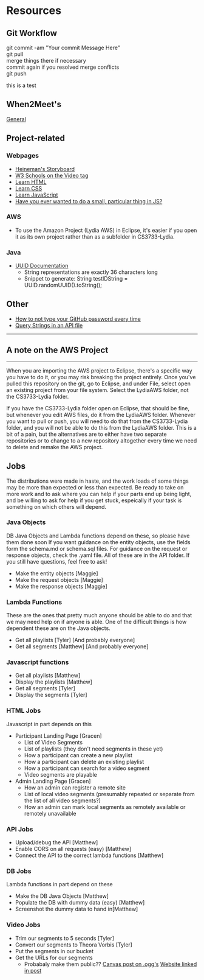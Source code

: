 # Resources

## Git Workflow

git commit -am "Your commit Message Here"  
git pull  
merge things there if necessary  
commit again if you resolved merge conflicts  
git push  

this is a test

## When2Meet's

[General](https://www.when2meet.com/?8367342-GaTih)

## Project-related

### Webpages
* [Heineman's Storyboard](https://web.cs.wpi.edu/~heineman/cs3733/)
* [W3 Schools on the Video tag](https://www.w3schools.com/tags/tag_video.asp)
* [Learn HTML](https://www.w3schools.com/html/default.asp)
* [Learn CSS](https://www.w3schools.com/css/default.asp)
* [Learn JavaScript](https://www.w3schools.com/js/default.asp)
* [Have you ever wanted to do a small, particular thing in JS?](https://www.w3schools.com/howto/default.asp)

### AWS
* To use the Amazon Project (Lydia AWS) in Eclipse, it's easier if you open it as its own project rather than as a subfolder in CS3733-Lydia.

### Java
* [UUID Documentation](https://docs.oracle.com/javase/7/docs/api/java/util/UUID.html)
  * String representations are exactly 36 characters long
  * Snippet to generate: String testIDString = UUID.randomUUID().toString();

## Other

* [How to not type your GitHub password every time](https://github.github.com/training-kit/downloads/github-git-cheat-sheet.pdf)
* [Query Strings in an API file](https://swagger.io/docs/specification/describing-parameters/#query-parameters)

-------------------------------
## A note on the AWS Project ##
-------------------------------
When you are importing the AWS project to Eclipse, there's a specific way you have to
do it, or you may risk breaking the project entirely. Once you've pulled this repository
on the git, go to Eclipse, and under File, select open an existing project from 
your file system. Select the LydiaAWS folder, not the CS3733-Lydia folder. 

If you have the CS3733-Lydia folder open on Eclipse, that should be fine, but whenever 
you edit AWS files, do it from the LydiaAWS folder. Whenever you want to pull or push,
you will need to do that from the CS3733-Lydia folder, and you will not be able to do
this from the LydiaAWS folder. This is a bit of a pain, but the alternatives are to either
have two separate repositories or to change to a new repository altogether every time we
need to delete and remake the AWS project.

## Jobs
The distributions were made in haste, and the work loads of some things may be
more than expected or less than expected. Be ready to take on more work and to
ask where you can help if your parts end up being light, and be willing to ask 
for help if you get stuck, espeically if your task is something on which others 
will depend. 

### Java Objects
DB Java Objects and Lambda functions depend on these, so please have them done soon
If you want guidance on the entity objects, use the fields form the schema.md or
schema.sql files. For guidance on the request or response objects, check the .yaml
file. All of these are in the API folder. If you still have questions, feel free to
ask!
* Make the entity objects [Maggie]
* Make the request objects [Maggie]
* Make the response objects [Maggie]

### Lambda Functions
These are the ones that pretty much anyone should be able to do and that we may need
help on if anyone is able. One of the difficult things is how dependent these are on
the Java objects.
* Get all playlists [Tyler] [And probably everyone]
* Get all segments [Matthew] [And probably everyone]

### Javascript functions
* Get all playlists [Matthew]
* Display the playlists [Matthew]
* Get all segments [Tyler]
* Display the segments [Tyler]

### HTML Jobs
Javascript in part depends on this
* Participant Landing Page [Gracen]
  * List of Video Segments
  * List of playlists (they don't need segments in these yet)
  * How a participant can create a new playlist
  * How a participant can delete an existing playlist
  * How a participant can search for a video segment
  * Video segments are playable
* Admin Landing Page [Gracen]
  * How an admin can register a remote site
  * List of local video segments (presumably repeated or separate 
    from the list of all video segments?)
  * How an admin can mark local segments as remotely available or
    remotely unavailable

### API Jobs
* Upload/debug the API [Matthew]
* Enable CORS on all requests (easy) [Matthew]
* Connect the API to the correct lambda functions [Matthew]

### DB Jobs
Lambda functions in part depend on these
* Make the DB Java Objects [Matthew]
* Populate the DB with dummy data (easy) [Matthew]
* Screenshot the dummy data to hand in[Matthew]

### Video Jobs
* Trim our segments to 5 seconds [Tyler]
* Convert our segments to Theora Vorbis [Tyler]
* Put the segments in our bucket
* Get the URLs for our segments
  * Probabaly make them public??
[Canvas post on .ogg's](https://canvas.wpi.edu/courses/16593/discussion_topics/85976)
[Website linked in post](http://www.activovision.com/pogg/doku.php?id=how_to_convert_a_video_to_ogg_with_vlc)